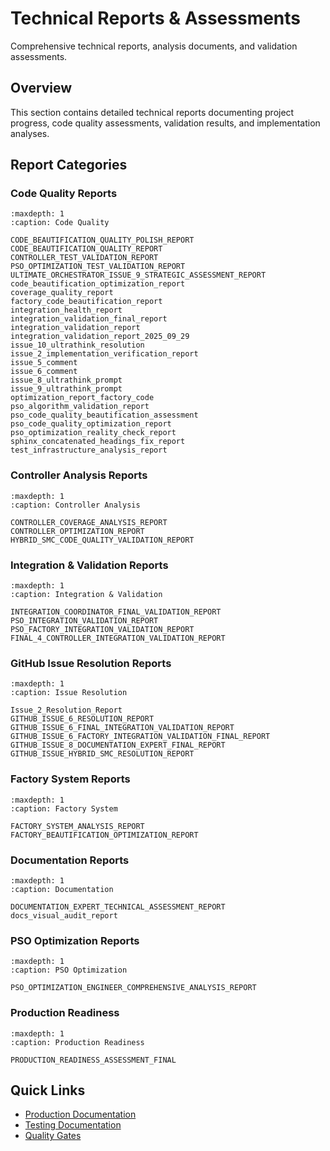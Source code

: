 # Technical Reports & Assessments

Comprehensive technical reports, analysis documents, and validation assessments.

## Overview

This section contains detailed technical reports documenting project progress, code quality assessments, validation results, and implementation analyses.

## Report Categories

### Code Quality Reports

```{toctree}
:maxdepth: 1
:caption: Code Quality

CODE_BEAUTIFICATION_QUALITY_POLISH_REPORT
CODE_BEAUTIFICATION_QUALITY_REPORT
CONTROLLER_TEST_VALIDATION_REPORT
PSO_OPTIMIZATION_TEST_VALIDATION_REPORT
ULTIMATE_ORCHESTRATOR_ISSUE_9_STRATEGIC_ASSESSMENT_REPORT
code_beautification_optimization_report
coverage_quality_report
factory_code_beautification_report
integration_health_report
integration_validation_final_report
integration_validation_report
integration_validation_report_2025_09_29
issue_10_ultrathink_resolution
issue_2_implementation_verification_report
issue_5_comment
issue_6_comment
issue_8_ultrathink_prompt
issue_9_ultrathink_prompt
optimization_report_factory_code
pso_algorithm_validation_report
pso_code_quality_beautification_assessment
pso_code_quality_optimization_report
pso_optimization_reality_check_report
sphinx_concatenated_headings_fix_report
test_infrastructure_analysis_report
```

### Controller Analysis Reports

```{toctree}
:maxdepth: 1
:caption: Controller Analysis

CONTROLLER_COVERAGE_ANALYSIS_REPORT
CONTROLLER_OPTIMIZATION_REPORT
HYBRID_SMC_CODE_QUALITY_VALIDATION_REPORT
```

### Integration & Validation Reports

```{toctree}
:maxdepth: 1
:caption: Integration & Validation

INTEGRATION_COORDINATOR_FINAL_VALIDATION_REPORT
PSO_INTEGRATION_VALIDATION_REPORT
PSO_FACTORY_INTEGRATION_VALIDATION_REPORT
FINAL_4_CONTROLLER_INTEGRATION_VALIDATION_REPORT
```

### GitHub Issue Resolution Reports

```{toctree}
:maxdepth: 1
:caption: Issue Resolution

Issue_2_Resolution_Report
GITHUB_ISSUE_6_RESOLUTION_REPORT
GITHUB_ISSUE_6_FINAL_INTEGRATION_VALIDATION_REPORT
GITHUB_ISSUE_6_FACTORY_INTEGRATION_VALIDATION_FINAL_REPORT
GITHUB_ISSUE_8_DOCUMENTATION_EXPERT_FINAL_REPORT
GITHUB_ISSUE_HYBRID_SMC_RESOLUTION_REPORT
```

### Factory System Reports

```{toctree}
:maxdepth: 1
:caption: Factory System

FACTORY_SYSTEM_ANALYSIS_REPORT
FACTORY_BEAUTIFICATION_OPTIMIZATION_REPORT
```

### Documentation Reports

```{toctree}
:maxdepth: 1
:caption: Documentation

DOCUMENTATION_EXPERT_TECHNICAL_ASSESSMENT_REPORT
docs_visual_audit_report
```

### PSO Optimization Reports

```{toctree}
:maxdepth: 1
:caption: PSO Optimization

PSO_OPTIMIZATION_ENGINEER_COMPREHENSIVE_ANALYSIS_REPORT
```

### Production Readiness

```{toctree}
:maxdepth: 1
:caption: Production Readiness

PRODUCTION_READINESS_ASSESSMENT_FINAL
```

## Quick Links

- [Production Documentation](../production/index.md)
- [Testing Documentation](../TESTING.md)
- [Quality Gates](../development/quality_gates.md)
